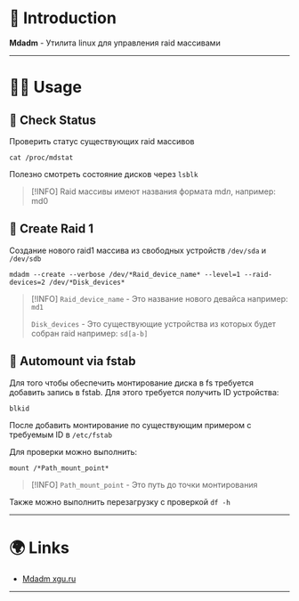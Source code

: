 # 📖 Introduction

**Mdadm** - Утилита linux для управления raid массивами

---

# 👨‍🏭 Usage

## 👀 Check Status

Проверить статус существующих raid массивов

```shell
cat /proc/mdstat
```

Полезно смотреть состояние дисков через `lsblk`

> [!INFO]
>  Raid массивы имеют названия формата md*n*, например: md0

## 🔨 Create Raid 1

Создание нового raid1 массива из свободных устройств `/dev/sda` и `/dev/sdb`

```shell
mdadm --create --verbose /dev/*Raid_device_name* --level=1 --raid-devices=2 /dev/*Disk_devices*
```

>[!INFO]
> `Raid_device_name` - Это название нового девайса например: `md1`
> 
> `Disk_devices` - Это существующие устройства из которых будет собран raid например: `sd[a-b]`

## 🚀 Automount via fstab

Для того чтобы обеспечить монтирование диска в fs требуется добавить запись в fstab.
Для этого требуется получить ID устройства:

```shell
blkid
```

После добавить монтирование по существующим примером с требуемым ID в `/etc/fstab`

Для проверки можно выполнить:

```shell
mount /*Path_mount_point*
```

>[!INFO]
> `Path_mount_point` - Это путь до точки монтирования

Также можно выполнить перезагрузку с проверкой `df -h`

---

# 🌍 Links

- [Mdadm xgu.ru](http://xgu.ru/wiki/mdadm)

---
